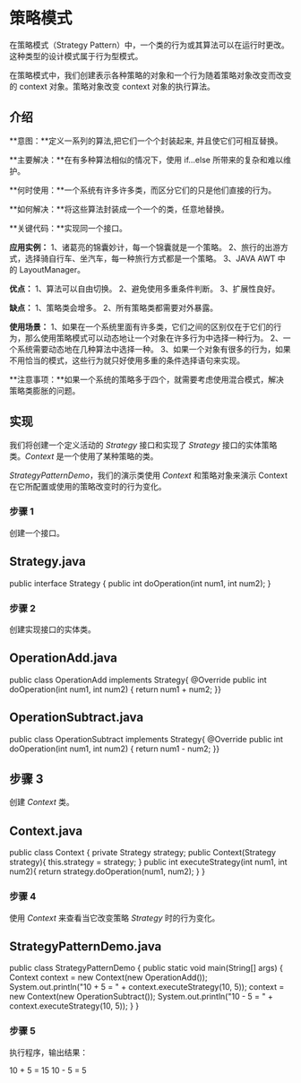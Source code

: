 # 策略模式

在策略模式（Strategy Pattern）中，一个类的行为或其算法可以在运行时更改。这种类型的设计模式属于行为型模式。

在策略模式中，我们创建表示各种策略的对象和一个行为随着策略对象改变而改变的 context 对象。策略对象改变 context 对象的执行算法。



## 介绍

**意图：**定义一系列的算法,把它们一个个封装起来, 并且使它们可相互替换。

**主要解决：**在有多种算法相似的情况下，使用 if...else 所带来的复杂和难以维护。

**何时使用：**一个系统有许多许多类，而区分它们的只是他们直接的行为。

**如何解决：**将这些算法封装成一个一个的类，任意地替换。

**关键代码：**实现同一个接口。

**应用实例：** 1、诸葛亮的锦囊妙计，每一个锦囊就是一个策略。 2、旅行的出游方式，选择骑自行车、坐汽车，每一种旅行方式都是一个策略。 3、JAVA AWT 中的 LayoutManager。

**优点：** 1、算法可以自由切换。 2、避免使用多重条件判断。 3、扩展性良好。

**缺点：** 1、策略类会增多。 2、所有策略类都需要对外暴露。

**使用场景：** 1、如果在一个系统里面有许多类，它们之间的区别仅在于它们的行为，那么使用策略模式可以动态地让一个对象在许多行为中选择一种行为。 2、一个系统需要动态地在几种算法中选择一种。 3、如果一个对象有很多的行为，如果不用恰当的模式，这些行为就只好使用多重的条件选择语句来实现。

**注意事项：**如果一个系统的策略多于四个，就需要考虑使用混合模式，解决策略类膨胀的问题。

## 实现

我们将创建一个定义活动的 *Strategy* 接口和实现了 *Strategy* 接口的实体策略类。*Context* 是一个使用了某种策略的类。

*StrategyPatternDemo*，我们的演示类使用 *Context* 和策略对象来演示 Context 在它所配置或使用的策略改变时的行为变化。


### 步骤 1

创建一个接口。

## Strategy.java

public interface Strategy { public int doOperation(int num1, int num2); }

### 步骤 2

创建实现接口的实体类。

## OperationAdd.java

public class OperationAdd implements Strategy{ @Override public int doOperation(int num1, int num2) { return num1 + num2; }}

## OperationSubtract.java

public class OperationSubtract implements Strategy{ @Override public int doOperation(int num1, int num2) { return num1 - num2; }}

## 步骤 3

创建 *Context* 类。

## Context.java

public class Context {  private Strategy strategy;  public Context(Strategy strategy){   this.strategy = strategy;  }  public int executeStrategy(int num1, int num2){   return strategy.doOperation(num1, num2);  } }

### 步骤 4

使用 *Context* 来查看当它改变策略 *Strategy* 时的行为变化。

## StrategyPatternDemo.java

public class StrategyPatternDemo {  public static void main(String[] args) {   Context context = new Context(new OperationAdd());   System.out.println("10 + 5 = " + context.executeStrategy(10, 5));   context = new Context(new OperationSubtract());   System.out.println("10 - 5 = " + context.executeStrategy(10, 5));  } }

### 步骤 5

执行程序，输出结果：

10 + 5 = 15 10 - 5 = 5